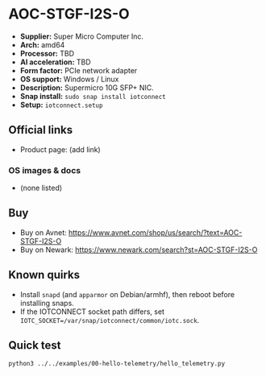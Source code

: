 # AOC-STGF-I2S-O

- **Supplier:** Super Micro Computer  Inc.
- **Arch:** amd64
- **Processor:** TBD
- **AI acceleration:** TBD
- **Form factor:** PCIe network adapter
- **OS support:** Windows / Linux
- **Description:** Supermicro 10G SFP+ NIC.
- **Snap install:** `sudo snap install iotconnect`
- **Setup:** `iotconnect.setup`

## Official links
- Product page: (add link)

### OS images & docs
- (none listed)

## Buy
- Buy on Avnet: https://www.avnet.com/shop/us/search/?text=AOC-STGF-I2S-O
- Buy on Newark: https://www.newark.com/search?st=AOC-STGF-I2S-O

## Known quirks
- Install `snapd` (and `apparmor` on Debian/armhf), then reboot before installing snaps.
- If the IOTCONNECT socket path differs, set `IOTC_SOCKET=/var/snap/iotconnect/common/iotc.sock`.

## Quick test
```bash
python3 ../../examples/00-hello-telemetry/hello_telemetry.py
```
